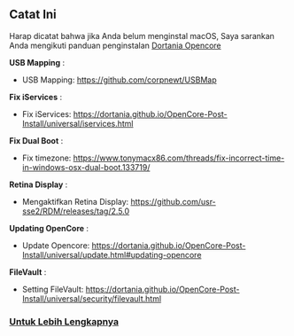  ## Catat Ini  
 
 Harap dicatat bahwa jika Anda belum menginstal macOS, Saya sarankan Anda mengikuti panduan penginstalan [Dortania Opencore](https://dortania.github.io/OpenCore-Install-Guide/)
 
__USB Mapping__ :

- USB Mapping: https://github.com/corpnewt/USBMap

__Fix iServices__ :

- Fix iServices: https://dortania.github.io/OpenCore-Post-Install/universal/iservices.html


__Fix Dual Boot__ :

- Fix timezone: https://www.tonymacx86.com/threads/fix-incorrect-time-in-windows-osx-dual-boot.133719/  


__Retina Display__ :
- Mengaktifkan Retina Display: https://github.com/usr-sse2/RDM/releases/tag/2.5.0


__Updating OpenCore__ :
- Update Opencore: https://dortania.github.io/OpenCore-Post-Install/universal/update.html#updating-opencore


__FileVault__ :
- Setting FileVault: https://dortania.github.io/OpenCore-Post-Install/universal/security/filevault.html

### [Untuk Lebih Lengkapnya ](https://dortania.github.io/OpenCore-Post-Install/)
